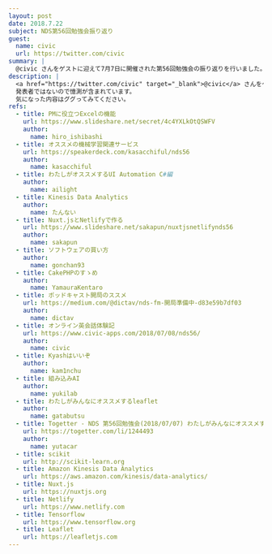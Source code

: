 ```yaml
---
layout: post
date: 2018.7.22
subject: NDS第56回勉強会振り返り
guest:
  name: civic
  url: https://twitter.com/civic
summary: |
  @civic さんをゲストに迎えて7月7日に開催された第56回勉強会の振り返りを行いました。
description: |
  <a href="https://twitter.com/civic" target="_blank">@civic</a> さんをゲストにお迎えして 7月7日（土）に行われたNDS第56回勉強会<a href="http://nagaoka.techtalk.jp/no56" target="_blank">NDS第56回勉強会</a>について話しました。
  発表者ではないので憶測が含まれています。
  気になった内容はググってみてください。
refs:
  - title: PMに役立つExcelの機能
    url: https://www.slideshare.net/secret/4c4YXLkOtQSWFV
    author:
      name: hiro_ishibashi
  - title: オススメの機械学習関連サービス
    url: https://speakerdeck.com/kasacchiful/nds56
    author:
      name: kasacchiful
  - title: わたしがオススメするUI Automation C#編
    author:
      name: ailight
  - title: Kinesis Data Analytics
    author:
      name: たんない
  - title: Nuxt.jsとNetlifyで作る
    url: https://www.slideshare.net/sakapun/nuxtjsnetlifynds56
    author:
      name: sakapun
  - title: ソフトウェアの買い方
    author:
      name: gonchan93
  - title: CakePHPのすゝめ
    author:
      name: YamauraKentaro
  - title: ポッドキャスト開局のススメ
    url: https://medium.com/@dictav/nds-fm-開局準備中-d83e59b7df03
    author:
      name: dictav
  - title: オンライン英会話体験記
    url: https://www.civic-apps.com/2018/07/08/nds56/
    author:
      name: civic
  - title: Kyashはいいぞ
    author:
      name: kam1nchu
  - title: 組み込みAI 
    author:
      name: yukilab
  - title: わたしがみんなにオススメするleaflet 
    author:
      name: gatabutsu
  - title: Togetter - NDS 第56回勉強会(2018/07/07) わたしがみんなにオススメする○○ Vol.2まとめ #nds56
    url: https://togetter.com/li/1244493
    author:
      name: yutacar
  - title: scikit
    url: http://scikit-learn.org
  - title: Amazon Kinesis Data Analytics
    url: https://aws.amazon.com/kinesis/data-analytics/
  - title: Nuxt.js
    url: https://nuxtjs.org
  - title: Netlify
    url: https://www.netlify.com
  - title: Tensorflow
    url: https://www.tensorflow.org
  - title: Leaflet
    url: https://leafletjs.com
---
```

